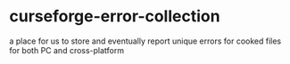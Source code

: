 # curseforge-error-collection
a place for us to store and eventually report unique errors for cooked files for both PC and cross-platform
